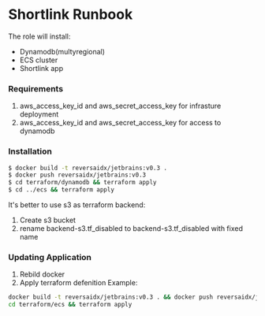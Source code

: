 # Shortlink Runbook
The role will install:
  - Dynamodb(multyregional)
  - ECS cluster
  - Shortlink app
### Requirements
1. aws_access_key_id and aws_secret_access_key for infrasture deployment
2. aws_access_key_id and aws_secret_access_key for access to dynamodb

### Installation

```sh
$ docker build -t reversaidx/jetbrains:v0.3 .
$ docker push reversaidx/jetbrains:v0.3
$ cd terraform/dynamodb && terraform apply 
$ cd ../ecs && terraform apply 
```
It's better to use s3 as terraform backend: 
1. Create s3 bucket
2. rename backend-s3.tf_disabled to backend-s3.tf_disabled with fixed name

### Updating Application
1. Rebild docker 
2. Apply terraform defenition 
Example:
```sh
docker build -t reversaidx/jetbrains:v0.3 . && docker push reversaidx/jetbrains:v0.3
cd terraform/ecs && terraform apply
```